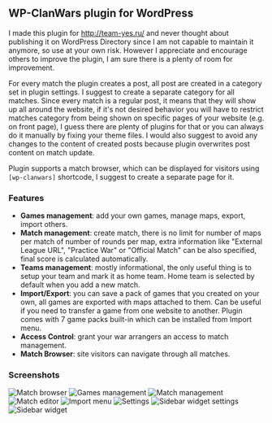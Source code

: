 ## WP-ClanWars plugin for WordPress

I made this plugin for http://team-yes.ru/ and never thought about publishing it on WordPress Directory since I am not capable to maintain it anymore, so use at your own risk. However I appreciate and encourage others to improve the plugin, I am sure there is a plenty of room for improvement.

For every match the plugin creates a post, all post are created in a category set in plugin settings. I suggest to create a separate category for all matches. Since every match is a regular post, it means that they will show up all around the website, if it's not desired behavior you will have to restrict matches category from being shown on specific pages of your website (e.g. on front page), I guess there are plenty of plugins for that or you can always do it manually by fixing your theme files. I would also suggest to avoid any changes to the content of created posts because plugin overwrites post content on match update.

Plugin supports a match browser, which can be displayed for visitors using `[wp-clanwars]` shortcode, I suggest to create a separate page for it.

### Features

* __Games management__: add your own games, manage maps, export, import others.
* __Match management__: create match, there is no limit for number of maps per match of number of rounds per map, extra information like "External League URL", "Practice War" or "Official Match" can be also specified, final score is calculated automatically.
* __Teams management__: mostly informational, the only useful thing is to setup your team and mark it as home team. Home team is selected by default when you add a new match.
* __Import/Export__: you can save a pack of games that you created on your own, all games are exported with maps attached to them. Can be useful if you need to transfer a game from one website to another. Plugin comes with 7 game packs built-in which can be installed from Import menu.
* __Access Control__: grant your war arrangers an access to match management.
* __Match Browser__: site visitors can navigate through all matches.

### Screenshots

![Match browser](https://bitbucket.org/and/wp-clanwars/raw/default/readme/matchbrowser.jpg)
![Games management](https://bitbucket.org/and/wp-clanwars/raw/default/readme/games.jpg)
![Match management](https://bitbucket.org/and/wp-clanwars/raw/default/readme/matches.jpg)
![Match editor](https://bitbucket.org/and/wp-clanwars/raw/default/readme/match_editor.jpg)
![Import menu](https://bitbucket.org/and/wp-clanwars/raw/default/readme/import.jpg)
![Settings](https://bitbucket.org/and/wp-clanwars/raw/default/readme/settings.jpg)
![Sidebar widget settings](https://bitbucket.org/and/wp-clanwars/raw/default/readme/widget_setup.jpg)
![Sidebar widget](https://bitbucket.org/and/wp-clanwars/raw/default/readme/sidebar_widget.jpg)